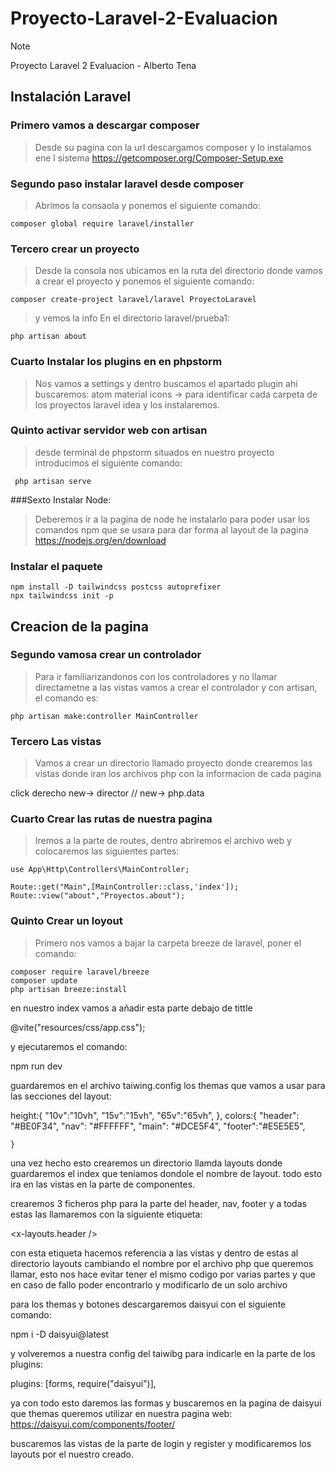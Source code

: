 # Proyecto-Laravel-2-Evaluacion
>[!NOTE]
>Proyecto Laravel 2 Evaluacion - Alberto Tena



## Instalación Laravel

### Primero vamos a descargar composer
>Desde su pagina con la url descargamos composer y lo instalamos ene l sistema
https://getcomposer.org/Composer-Setup.exe

### Segundo paso instalar laravel desde composer
>Abrimos la consaola  y ponemos el siguiente comando: 

~~~
composer global require laravel/installer
~~~


### Tercero crear un  proyecto
>Desde la consola nos ubicamos en la ruta del directorio donde vamos a crear el proyecto y ponemos el siguiente comando: 

~~~
composer create-project laravel/laravel ProyectoLaravel
~~~

>y vemos la info En el directorio laravel/prueba1:

~~~
php artisan about
~~~


### Cuarto Instalar los plugins en  en phpstorm 
>Nos vamos a settings y dentro buscamos el apartado plugin ahi buscaremos:
atom material icons -> para identificar cada carpeta de los proyectos
laravel idea
y los instalaremos.


### Quinto activar servidor web con artisan
 >desde terminal de phpstorm situados en nuestro proyecto introducimos el siguiente comando:

~~~
 php artisan serve
~~~

###Sexto Instalar Node:
>Deberemos ir a la pagina de node he instalarlo para poder usar los comandos npm que se usara para dar forma al layout de la pagina
https://nodejs.org/en/download

### Instalar el paquete 
~~~
npm install -D tailwindcss postcss autoprefixer
npx tailwindcss init -p
~~~
## Creacion de la pagina
### Segundo vamosa crear un controlador
>Para ir familiarizandonos con los controladores y no llamar directametne a las vistas  vamos a crear el controlador y con artisan, el comando es:

~~~
php artisan make:controller MainController
~~~

### Tercero Las vistas
>Vamos a crear un directorio llamado proyecto donde crearemos las vistas
donde iran los archivos php con la informacion de cada pagina


click derecho new-> director // new-> php.data


### Cuarto Crear las rutas de nuestra pagina
>Iremos a la parte de routes, dentro abriremos el archivo web y colocaremos las siguientes partes:

~~~
use App\Http\Controllers\MainController;

Route::get("Main",[MainController::class,'index']);
Route::view("about","Proyectos.about");
~~~


### Quinto Crear un loyout

>Primero nos vamos a bajar la carpeta breeze de laravel, poner el comando: 
~~~
composer require laravel/breeze
composer update
php artisan breeze:install
~~~

en nuestro index vamos a añadir esta parte debajo de tittle


@vite("resources/css/app.css");


y ejecutaremos el comando:


npm run dev


guardaremos en el archivo taiwing.config los themas que vamos a usar para las secciones del layout:


height:{
                "10v":"10vh",
                "15v":"15vh",
                "65v":"65vh",
            },
            colors:{
                "header": "#BE0F34",
                "nav": "#FFFFFF",
                "main": "#DCE5F4",
                "footer":"#E5E5E5",

	}

una vez hecho esto crearemos un directorio llamda layouts donde guardaremos el index que teniamos dondole el nombre de layout. todo esto ira en las vistas
en la parte de componentes.

crearemos 3 ficheros php para la parte del header, nav, footer y a todas estas las llamaremos con la siguiente etiqueta:


<x-layouts.header />


con esta etiqueta hacemos referencia a las vistas y dentro de estas al directorio layouts cambiando el nombre por el archivo php que queremos llamar, esto nos hace
evitar tener el mismo codigo por varias partes y que en caso de fallo poder encontrarlo y modificarlo de un solo archivo 

para los themas y botones descargaremos daisyui con el siguiente comando:


npm i -D daisyui@latest

y volveremos a nuestra config del taiwibg para indicarle en la parte de los plugins:


plugins: [forms, require("daisyui")],



ya con todo esto daremos las formas y buscaremos en la pagina de daisyui que themas queremos utilizar en nuestra pagina web:
https://daisyui.com/components/footer/


buscaremos las vistas de la parte de login y register  y modificaremos los layouts por el nuestro creado.